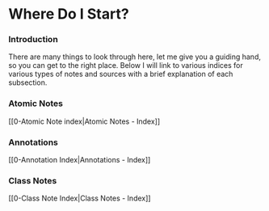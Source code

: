 # Where Do I Start?

### Introduction
There are many things to look through here, let me give you a guiding hand, so you can get to the right place. Below I will link to various indices for various types of notes and sources with a brief explanation of each subsection.

### Atomic Notes
[[0-Atomic Note index|Atomic Notes - Index]]

### Annotations
[[0-Annotation Index|Annotations - Index]]

### Class Notes
[[0-Class Note Index|Class Notes - Index]]

